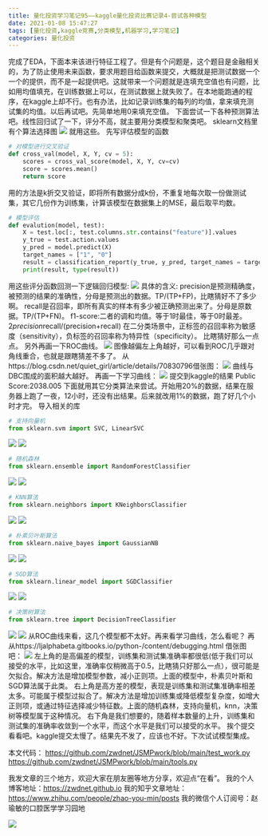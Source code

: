 ```yaml
---
title: 量化投资学习笔记95——kaggle量化投资比赛记录4-尝试各种模型
date: 2021-01-08 15:47:27
tags: [量化投资,kaggle竞赛,分类模型,机器学习,学习笔记]
categories: 量化投资
---
```

完成了EDA，下面本来该进行特征工程了。但是有个问题是，这个题目是金融相关的，为了防止使用未来函数，要求用题目给函数来提交，大概就是把测试数据一个一个的提供，而不是一起提供吧。这就带来一个问题就是连填充空值也有问题，比如用均值填充，在训练数据上可以，在测试数据上就失败了。在本地能跑通的程序，在kaggle上却不行。也有办法，比如记录训练集的每列的均值，拿来填充测试集的均值。以后再试吧。先简单地用0来填充空值。
下面尝试一下各种预测算法吧。线性回归试了一下，评分不高，就主要用分类模型和聚类吧。
sklearn文档里有个算法选择图
![](https://zymblog-1258069789.cos.ap-chengdu.myqcloud.com/blog0178-QTLearn/68/01.png)
就用这些。
先写评估模型的函数
```python
# 对模型进行交叉验证
def cross_val(model, X, Y, cv = 5):
    scores = cross_val_score(model, X, Y, cv=cv)
    score = scores.mean()
    return score
```
用的方法是k折交叉验证，即将所有数据分成k份，不重复地每次取一份做测试集，其它几份作为训练集，计算该模型在数据集上的MSE，最后取平均数。
```python
# 模型评估
def evalution(model, test):
    X = test.loc[:, test.columns.str.contains("feature")].values
    y_true = test.action.values
    y_pred = model.predict(X)
    target_names = ["1", "0"]
    result = classification_report(y_true, y_pred, target_names = target_names)
    print(result, type(result))
```
用这些评分函数回测一下逻辑回归模型:
![](https://zymblog-1258069789.cos.ap-chengdu.myqcloud.com/blog0178-QTLearn/68/02.png)
具体的含义:
precision是预测精确度，被预测的结果的准确性，分母是预测出的数据。TP/(TP+FP)，比瞎猜好不了多少啊。
recall是召回率，即所有真实的样本有多少被正确预测出来了。分母是原数据。TP/(TP+FN)。
f1-score:二者的调和均值。等于1时最佳，等于0时最差。2*precision*recall/(precision+recall)
在二分类场景中，正标签的召回率称为敏感度（sensitivity），负标签的召回率称为特异性（specificity）。
比瞎猜好那么一点点。
另外再画一下ROC曲线。
![](https://zymblog-1258069789.cos.ap-chengdu.myqcloud.com/blog0178-QTLearn/68/03.png)
图像越偏左上角越好，可以看到ROC几乎跟对角线重合，也就是跟瞎猜差不多了。
从https://blog.csdn.net/quiet_girl/article/details/70830796借张图：
![](https://zymblog-1258069789.cos.ap-chengdu.myqcloud.com/blog0178-QTLearn/68/04.png)
曲线与DBC围成的面积越大越好。
再画一下学习曲线：
![](https://zymblog-1258069789.cos.ap-chengdu.myqcloud.com/blog0178-QTLearn/68/05.png)
提交到kaggle的结果
Public Score:2038.005
下面就用其它分类算法来尝试。开始用20%的数据，结果在服务器上跑了一夜，12小时，还没有出结果。后来就改用1%的数据，跑了好几个小时才完。
导入相关的库
```python
# 支持向量机
from sklearn.svm import SVC, LinearSVC
```
![](https://zymblog-1258069789.cos.ap-chengdu.myqcloud.com/blog0178-QTLearn/68/06.png)
![](https://zymblog-1258069789.cos.ap-chengdu.myqcloud.com/blog0178-QTLearn/68/07.png)
```python
# 随机森林
from sklearn.ensemble import RandomForestClassifier
```
![](https://zymblog-1258069789.cos.ap-chengdu.myqcloud.com/blog0178-QTLearn/68/08.png)
![](https://zymblog-1258069789.cos.ap-chengdu.myqcloud.com/blog0178-QTLearn/68/09.png)
```python
# KNN算法
from sklearn.neighbors import KNeighborsClassifier
```
![](https://zymblog-1258069789.cos.ap-chengdu.myqcloud.com/blog0178-QTLearn/68/10.png)
![](https://zymblog-1258069789.cos.ap-chengdu.myqcloud.com/blog0178-QTLearn/68/11.png)
```python
# 朴素贝叶斯算法
from sklearn.naive_bayes import GaussianNB
```
![](https://zymblog-1258069789.cos.ap-chengdu.myqcloud.com/blog0178-QTLearn/68/12.png)
![](https://zymblog-1258069789.cos.ap-chengdu.myqcloud.com/blog0178-QTLearn/68/13.png)
```python
# SGD算法
from sklearn.linear_model import SGDClassifier
```
![](https://zymblog-1258069789.cos.ap-chengdu.myqcloud.com/blog0178-QTLearn/68/14.png)
![](https://zymblog-1258069789.cos.ap-chengdu.myqcloud.com/blog0178-QTLearn/68/15.png)
```python
# 决策树算法
from sklearn.tree import DecisionTreeClassifier
```
![](https://zymblog-1258069789.cos.ap-chengdu.myqcloud.com/blog0178-QTLearn/68/16.png)
![](https://zymblog-1258069789.cos.ap-chengdu.myqcloud.com/blog0178-QTLearn/68/17.png)
从ROC曲线来看，这几个模型都不太好。再来看学习曲线，怎么看呢？
再从https://ljalphabeta.gitbooks.io/python-/content/debugging.html 借张图吧：
![](https://zymblog-1258069789.cos.ap-chengdu.myqcloud.com/blog0178-QTLearn/68/18.png)
左上角的是高偏差的模型，训练集和测试集准确率都很低(低于我们可以接受的水平，比如这里，准确率仅稍微高于0.5，比瞎猜只好那么一点），很可能是欠拟合。解决方法是增加模型参数，减小正则项。上面的模型中，朴素贝叶斯和SGD算法属于此类。
右上角是高方差的模型，表现是训练集和测试集准确率相差太多。可能属于模型过拟合了。解决方法是增加训练集或降低模型复杂度，如增大正则项，或通过特征选择减少特征数。上面的随机森林，支持向量机，knn，决策树等模型属于这种情况。
右下角是我们想要的，随着样本数量的上升，训练集和测试集的准确率收敛到一个水平，而这个水平是我们可以接受的水平。
挨个提交看看吧。kaggle提交太慢了。结果先不发了，应该也不好。下次试试模型集成。

本文代码：
https://github.com/zwdnet/JSMPwork/blob/main/test_work.py
https://github.com/zwdnet/JSMPwork/blob/main/tools.py


我发文章的三个地方，欢迎大家在朋友圈等地方分享，欢迎点“在看”。
我的个人博客地址：https://zwdnet.github.io
我的知乎文章地址： https://www.zhihu.com/people/zhao-you-min/posts
我的微信个人订阅号：赵瑜敏的口腔医学学习园地


![](https://zymblog-1258069789.cos.ap-chengdu.myqcloud.com/other/wx.jpg)